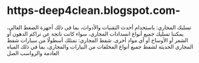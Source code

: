 # https-deep4clean.blogspot.com-
تسليك المجاري: باستخدام أحدث التقنيات والأدوات، بما في ذلك أجهزة الضغط العالي، يمكننا تسليك جميع أنواع انسدادات المجاري، سواء كانت ناتجة عن تراكم الدهون أو الشعر أو الأوساخ أو أي مواد أخرى. شفط المجاري: نمتلك أسطولًا من سيارات شفط المجاري الحديثة لشفط جميع أنواع المخلفات من البيارات والمجاري، بما في ذلك المياه العادمة والرواسب الصل
